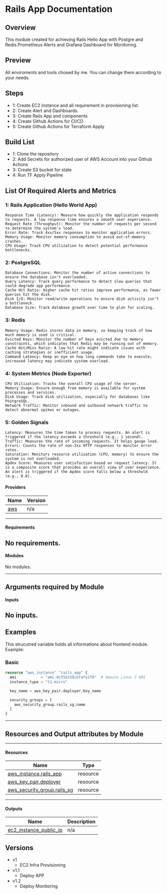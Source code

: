 <!-- This is a comment -->
# Rails App Documentation


## Overview
This module created for achieving Rails Hello App with Postgre and Redis.Prometheus Alerts and Grafana Dashboard for Monitoring. 
## Preview
All enviroments and tools chosed by me. You can change them according to your needs.

## Steps
- 1: Create EC2 Instance and all requirement in provisioning list.
- 2: Create Alert and Dashboards.
- 3: Create Rails App and components
- 4: Create Github Actions for CI/CD
- 5: Create Github Actions for Terraform Apply


## Build List
- 1: Clone the repository
- 2: Add Secrets for authorized user of AWS Account into your Github Actions
- 3: Create S3 bucket for state
- 4: Run TF Apply Pipeline

## List Of Required Alerts and Metrics

### 1: Rails Application (Hello World App)
  ```
  Response Time (Latency): Measure how quickly the application responds to requests. A low response time ensures a smooth user experience.
  Request Rate (Throughput): Monitor the number of requests per second to determine the system's load.
  Error Rate: Track 4xx/5xx responses to monitor application errors.
  Memory Usage: Monitor memory consumption to avoid out-of-memory crashes.
  CPU Usage: Track CPU utilization to detect potential performance bottlenecks.
  ```
### 2: PostgreSQL
  ```
  Database Connections: Monitor the number of active connections to ensure the database isn't overloaded.
  Query Latency: Track query performance to detect slow queries that could degrade app performance.
  Cache Hit Ratio: Higher cache hit ratios improve performance, as fewer queries hit the disk.
  Disk I/O: Monitor read/write operations to ensure disk activity isn’t a bottleneck.
  Database Size: Track database growth over time to plan for scaling.
  ```
### 3: Redis
  ```
  Memory Usage: Redis stores data in memory, so keeping track of how much memory is used is critical.
  Evicted Keys: Monitor the number of keys evicted due to memory constraints, which indicates that Redis may be running out of memory.
  Cache Hit/Miss Ratio: A low hit rate might indicate issues with caching strategies or inefficient usage.
  Command Latency: Keep an eye on how long commands take to execute; increased latency may indicate system overload.
  ```
### 4: System Metrics (Node Exporter)
  ```
  CPU Utilization: Tracks the overall CPU usage of the server.
  Memory Usage: Ensure enough free memory is available for system processes and services.
  Disk Usage: Track disk utilization, especially for databases like PostgreSQL.
  Network Traffic: Monitor inbound and outbound network traffic to detect abnormal spikes or outages.
  ```
### 5: Golden Signals
  ```
  Latency: Measures the time taken to process requests. An alert is triggered if the latency exceeds a threshold (e.g., 1 second).
  Traffic: Measures the rate of incoming requests. It helps gauge load.
  Errors: Counts the rate of non-2xx HTTP responses to monitor error rates.
  Saturation: Monitors resource utilization (CPU, memory) to ensure the system is not overloaded.
  Apdex Score: Measures user satisfaction based on request latency. It is a composite score that provides an overall view of user experience. An alert is triggered if the Apdex score falls below a threshold (e.g., 0.8).
  ```


#### Providers

| Name | Version |
|------|---------|
| <a name="provider_aws"></a> [aws](#provider\_aws) | n/a |
---
#### Requirements

No requirements.
---
#### Modules

No modules.

---
## Arguments required by Module

#### Inputs

No inputs.
---

## Examples
This strucutred variable holds all informations about frontend module.
Example:
### Basic
```terraform
resource "aws_instance" "rails_app" {
  ami           = "ami-0c55b159cbfafe1f0"  # Amazon Linux 2 AMI
  instance_type = "t2.micro"

  key_name = aws_key_pair.deployer.key_name

  security_groups = [
    aws_security_group.rails_sg.name
  ]
}
```
---
## Resources and Output attributes by Module
---
#### Resources

| Name | Type |
|------|------|
| [aws_instance.rails_app](https://registry.terraform.io/providers/hashicorp/aws/latest/docs/resources/instance) | resource |
| [aws_key_pair.deployer](https://registry.terraform.io/providers/hashicorp/aws/latest/docs/resources/key_pair) | resource |
| [aws_security_group.rails_sg](https://registry.terraform.io/providers/hashicorp/aws/latest/docs/resources/security_group) | resource |
---
#### Outputs

| Name | Description |
|------|-------------|
| <a name="output_ec2_instance_public_ip"></a> [ec2\_instance\_public\_ip](#output\_ec2\_instance\_public\_ip) | n/a |

## Versions
- v1
  - EC2 Infra Provisioning
- v1.1
  - Deploy APP
- v1.2
  - Deploy Monitoring
<!-- This is a comment -->